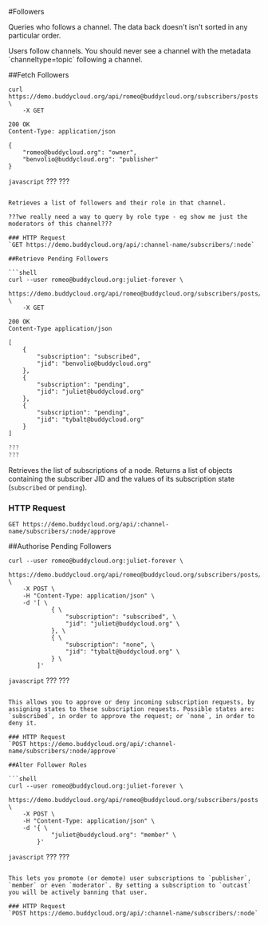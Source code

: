#Followers

Queries who follows a channel. The data back doesn't isn't sorted in any particular order. 

<aside class="warning">
Users follow channels. You should never see a channel with the metadata `channeltype=topic` following a channel.
</aside>

##Fetch Followers

```shell
curl https://demo.buddycloud.org/api/romeo@buddycloud.org/subscribers/posts \
    -X GET
```

```shell
200 OK
Content-Type: application/json

{
    "romeo@buddycloud.org": "owner",
    "benvolio@buddycloud.org": "publisher"
}
```

```javascript```
???
???
```

Retrieves a list of followers and their role in that channel.

???we really need a way to query by role type - eg show me just the moderators of this channel???

### HTTP Request
`GET https://demo.buddycloud.org/api/:channel-name/subscribers/:node`

##Retrieve Pending Followers

```shell
curl --user romeo@buddycloud.org:juliet-forever \
    https://demo.buddycloud.org/api/romeo@buddycloud.org/subscribers/posts/approve \
    -X GET
```

```shell
200 OK
Content-Type application/json

[
    {
        "subscription": "subscribed",
        "jid": "benvolio@buddycloud.org"
    },
    {
        "subscription": "pending",
        "jid": "juliet@buddycloud.org"
    },
    {
        "subscription": "pending",
        "jid": "tybalt@buddycloud.org"
    }
]
```

```javascript
???
???
```

Retrieves the list of subscriptions of a node. Returns a list of objects containing the subscriber JID and the values of its subscription state (`subscribed` or `pending`).

### HTTP Request
`GET https://demo.buddycloud.org/api/:channel-name/subscribers/:node/approve`

##Authorise Pending Followers

```shell
curl --user romeo@buddycloud.org:juliet-forever \
    https://demo.buddycloud.org/api/romeo@buddycloud.org/subscribers/posts/approve \
    -X POST \
    -H "Content-Type: application/json" \
    -d '[ \
            { \
                "subscription": "subscribed", \
                "jid": "juliet@buddycloud.org" \
            }, \
            { \
                "subscription": "none", \
                "jid": "tybalt@buddycloud.org" \
            } \
        ]'
```

```javascript```
???
???
```

This allows you to approve or deny incoming subscription requests, by assigning states to these subscription requests. Possible states are: `subscribed`, in order to approve the request; or `none`, in order to deny it.

### HTTP Request
`POST https://demo.buddycloud.org/api/:channel-name/subscribers/:node/approve`

##Alter Follower Roles

```shell
curl --user romeo@buddycloud.org:juliet-forever \
    https://demo.buddycloud.org/api/romeo@buddycloud.org/subscribers/posts \
    -X POST \
    -H "Content-Type: application/json" \
    -d '{ \
            "juliet@buddycloud.org": "member" \
        }'
```

```javascript```
???
???
```

This lets you promote (or demote) user subscriptions to `publisher`, `member` or even `moderator`. By setting a subscription to `outcast` you will be actively banning that user.

### HTTP Request
`POST https://demo.buddycloud.org/api/:channel-name/subscribers/:node`

